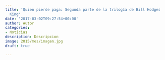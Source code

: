```yaml
---
title: 'Quien pierde paga: Segunda parte de la trilogía de Bill Hodges de Stephen
  King'
date: '2017-03-02T09:27:54+00:00'
author: Autor
categories:
- Noticias
description: Descripcion
image: 2015/mes/imagen.jpg
draft: true

---
```

